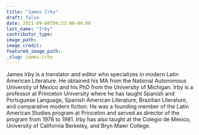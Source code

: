 ```yaml
---
title: "James Irby"
draft: false
date: 2011-09-08T04:23:00-04:00
last_name: "Irby"
contributor_type:
image_path:
image_credit:
featured_image_path:
_slug: james-irby
---
```


James Irby is a translator and editor who specializes in modern Latin American Literature. He obtained his MA from the National Autonomous University of Mexico and his PhD from the University of Michigan. Irby is a professor at Princeton University where he has taught Spanish and Portuguese Language, Spanish American Literature, Brazilian Literature, and comparative modern fiction. He was a founding member of the Latin American Studies program at Princeton and served as director of the program from 1978 to 1981. Irby has also taught at the Colegio de Mexico, University of California Berkeley, and Bryn Mawr College.

